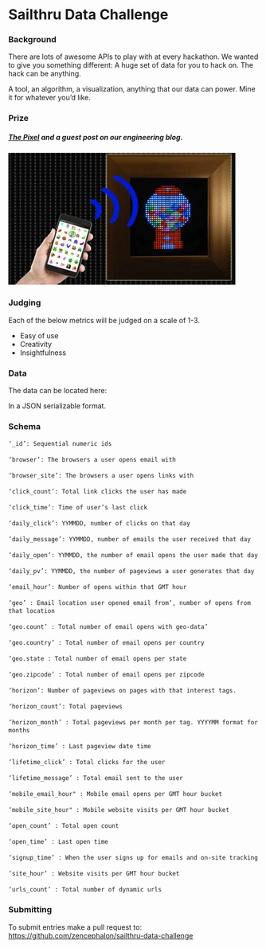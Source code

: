 Sailthru Data Challenge
=======================

<h3>Background</h3>
There are lots of awesome APIs to play with at every hackathon. 
We wanted to give you something different: A huge set of data for you to hack on. The hack can be anything. 

A tool, an algorithm, a visualization, anything that our data can power. Mine it for whatever you’d like. 

<h3>Prize</h3>

<h5><a href="http://ledpixelart.com/pixel/">The Pixel</a> and a guest post on our engineering blog.</h5>  

<img src="assets/pixel.jpg">

<h3>Judging</h3>

Each of the below metrics will be judged on a scale of 1-3.
<ul>
 <li>Easy of use</li>
 <li>Creativity</li>
 <li>Insightfulness</li>
</ul>

<h3>Data</h3>
The data can be located here: 

In a JSON serializable format.

<h3>Schema</h3>

```
‘_id’: Sequential numeric ids

‘browser’: The browsers a user opens email with

‘browser_site’: The browsers a user opens links with

‘click_count’: Total link clicks the user has made

‘click_time’: Time of user’s last click

‘daily_click’: YYMMDD, number of clicks on that day

‘daily_message’: YYMMDD, number of emails the user received that day

‘daily_open’: YYMMDD, the number of email opens the user made that day

‘daily_pv’: YYMMDD, the number of pageviews a user generates that day

‘email_hour’: Number of opens within that GMT hour

‘geo’ : Email location user opened email from’, number of opens from that location

‘geo.count’ : Total number of email opens with geo-data’

‘geo.country’ : Total number of email opens per country

‘geo.state : Total number of email opens per state

‘geo.zipcode’ : Total number of email opens per zipcode

‘horizon’: Number of pageviews on pages with that interest tags. 

‘horizon_count’: Total pageviews

‘horizon_month’ : Total pageviews per month per tag. YYYYMM format for months

‘horizon_time’ : Last pageview date time

‘lifetime_click’ : Total clicks for the user

‘lifetime_message’ : Total email sent to the user

‘mobile_email_hour" : Mobile email opens per GMT hour bucket

‘mobile_site_hour" : Mobile website visits per GMT hour bucket

‘open_count’ : Total open count

‘open_time’ : Last open time

‘signup_time’ : When the user signs up for emails and on-site tracking

‘site_hour’ : Website visits per GMT hour bucket

‘urls_count’ : Total number of dynamic urls
```

<h3> Submitting </h3>

To submit entries make a pull request to:
https://github.com/zencephalon/sailthru-data-challenge
